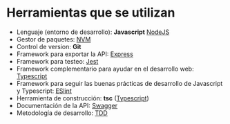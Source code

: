 # Herramientas que se utilizan

- Lenguaje (entorno de desarrollo): **Javascript** [NodeJS](https://nodejs.org/es/)
- Gestor de paquetes: [NVM](https://github.com/nvm-sh/nvm)
- Control de version: **Git**
- Framework para exportar la API: [Express](https://expressjs.com/)
- Framework para testeo: [Jest](https://jestjs.io/)
- Framework complementario para ayudar en el desarrollo web: [Typescript](https://www.typescriptlang.org/)
- Framework para seguir las buenas prácticas de desarrollo de Javascript y Typescript: [ESlint](https://eslint.org/)
- Herramienta de construcción: **tsc** ([Typescript](https://www.typescriptlang.org/docs/handbook/compiler-options.html))
- Documentación de la API: [Swagger](https://swagger.io/tools/swagger-ui/)
- Metodología de desarrollo: [TDD](https://es.wikipedia.org/wiki/Desarrollo_guiado_por_pruebas)